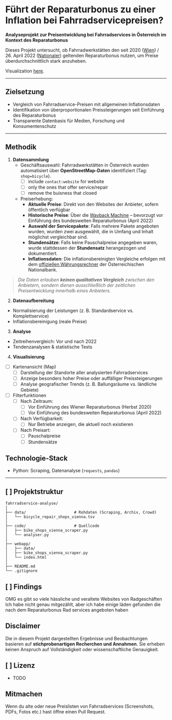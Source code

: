 # Führt der Reparaturbonus zu einer Inflation bei Fahrradservicepreisen?

**Analyseprojekt zur Preisentwicklung bei Fahrradservices in Österreich im Kontext des Reparaturbonus**

Dieses Projekt untersucht, ob Fahrradwerkstätten den seit 2020 ([Wien](https://mein.wien.gv.at/wienerreparaturbon/#/)) / 26. April 2022 ([Nationaler](https://www.reparaturbonus.at/)) geltenden Reparaturbonus nutzen, um Preise überdurchschnittlich stark anzuheben.

Visualization [here](https://simonreisinger.github.io/Reparaturbonus/webapp/).

---

## Zielsetzung

- Vergleich von Fahrradservice-Preisen mit allgemeinen Inflationsdaten
- Identifikation von überproportionalen Preissteigerungen seit Einführung des Reparaturbonus
- Transparente Datenbasis für Medien, Forschung und Konsumentenschutz

---

## Methodik

1. **Datensammlung**
   - Geschäftsauswahl: Fahrradwerkstätten in Österreich wurden automatisiert über **OpenStreetMap-Daten** identifiziert (Tag: `shop=bicycle`).
     - [ ] include `contact:website` for website
     - [ ] only the ones that offer service/repair
     - [ ] remove the buisness that closed
   - Preiserhebung:
     - **Aktuelle Preise**: Direkt von den Websites der Anbieter, sofern öffentlich verfügbar
     - **Historische Preise**: Über die [Wayback Machine](https://web.archive.org/) – bevorzugt vor Einführung des bundesweiten Reparaturbonus (April 2022)
     - **Auswahl der Servicepakete**: Falls mehrere Pakete angeboten wurden, wurden zwei ausgewählt, die in Umfang und Inhalt möglichst vergleichbar sind.
     - **Stundensätze**: Falls keine Pauschalpreise angegeben waren, wurde stattdessen der **Stundensatz** herangezogen und dokumentiert.
     - **Inflationsdaten**: Die inflationsbereinigten Vergleiche erfolgen mit dem [offiziellen Währungsrechner](https://finanzbildung.oenb.at/docroot/waehrungsrechner/#/) der Österreichischen Nationalbank.

> *Die Daten erlauben **keinen qualitativen Vergleich** zwischen den Anbietern, sondern dienen ausschließlich der zeitlichen Preisentwicklung innerhalb eines Anbieters.*

2. **Datenaufbereitung**
  - Normalisierung der Leistungen (z. B. Standardservice vs. Komplettservice)
  - Inflationsbereinigung (reale Preise)

3. **Analyse**
  - Zeitreihenvergleich: Vor und nach 2022
  - Tendenzanalysen & statistische Tests

4. **Visualisierung**

  - [ ] Kartenansicht (Map)
    - [ ] Darstellung der Standorte aller analysierten Fahrradservices
    - [ ] Anzeige besonders hoher Preise oder auffälliger Preissteigerungen
    - [ ] Analyse geografischer Trends (z. B. Ballungsräume vs. ländliche Gebiete)
  - [ ] Filterfunktionen
    - [ ] Nach Zeitraum:
      - [ ] Vor Einführung des Wiener Reparaturbonus (Herbst 2020)
      - [ ] Vor Einführung des bundesweiten Reparaturbonus (April 2022)
    - [ ] Nach Verfügbarkeit:
      - [ ] Nur Betriebe anzeigen, die aktuell noch existieren
    - [ ] Nach Preisart:
      - [ ] Pauschalpreise
      - [ ] Stundensätze

## Technologie-Stack

- Python: Scraping, Datenanalyse (`requests`, `pandas`)

---

## [ ] Projektstruktur

```
fahrradservice-analyse/
│
├── data/                     # Rohdaten (Scraping, Archiv, Crowd)
│   └── bicycle_repair_shops_vienna.tsv
│
├── code/                     # Quellcode
│   ├── bike_shops_vienna_scraper.py
│   └── analyser.py
│
├── webapp/
│   ├── data/
│   ├── bike_shops_vienna_scraper.py
│   └── index.html
│
├── README.md
└── .gitignore
```

## [ ] Findings
OMG es gibt so viele hässliche und veraltete Websites von Radgeschäften
Ich habe nicht genau mitgezählt, aber ich habe einige läden gefunden die nach dem Reparaturbonus Rad services angeboten haben

##  Disclaimer
Die in diesem Projekt dargestellten Ergebnisse und Beobachtungen basieren auf **stichprobenartigen Recherchen und Annahmen**. Sie erheben keinen Anspruch auf Vollständigkeit oder wissenschaftliche Genauigkeit.

## [ ] Lizenz
* TODO

## Mitmachen

Wenn du alte oder neue Preislisten von Fahrradservices (Screenshots, PDFs, Fotos etc.) hast öffne einen Pull Request.